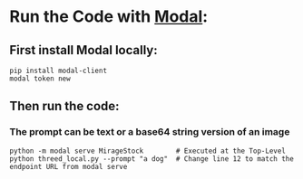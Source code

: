 # Run the Code with [Modal](https://modal.com):
## First install Modal locally:
```
pip install modal-client
modal token new
```
## Then run the code:
### The prompt can be text or a base64 string version of an image
```
python -m modal serve MirageStock        # Executed at the Top-Level 
python threed_local.py --prompt "a dog"  # Change line 12 to match the endpoint URL from modal serve
```
